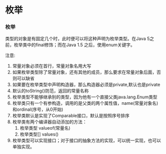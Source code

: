 # 枚举

### 枚举

类型的对象是有固定几个时，此时便可以将这种声明为枚举类型。在Java 5之前，枚举类中的final修饰；而在Java 1.5 之后，使用enum关键字。

注意:

1. 常量对象必须在首行，常量对象名用大写
2. 如果枚举类型除了常量对象，还有其他的成员，那么要求在常量对象后面，否则可以缺省
3. 如果要在枚举类型中声明构造器，那么构造器必须是private,默认也是private
4. 默认的toString\(\)防范，返回的常量名称
5. 枚举类型不能够继承别的类型，因为他有一个直接父类java.lang.Enum类型
6. 枚举类只有一个有参构造，调用的是父类的两个属性值，name\(常量对象名\)和ordinal\(序号，从0开始\)
7. 枚举类默认是实现了Comparable接口，默认是按照序号排序
8. 枚举类有两个编译器自动添加的方法：
   1. 枚举类型  valueof\(常量名\)
   2. 枚举类型\[\] values\(\)
9. 枚举类型可以实现接口；对于接口的抽象方法的实现，可以统一实现，也可以单独实现。

